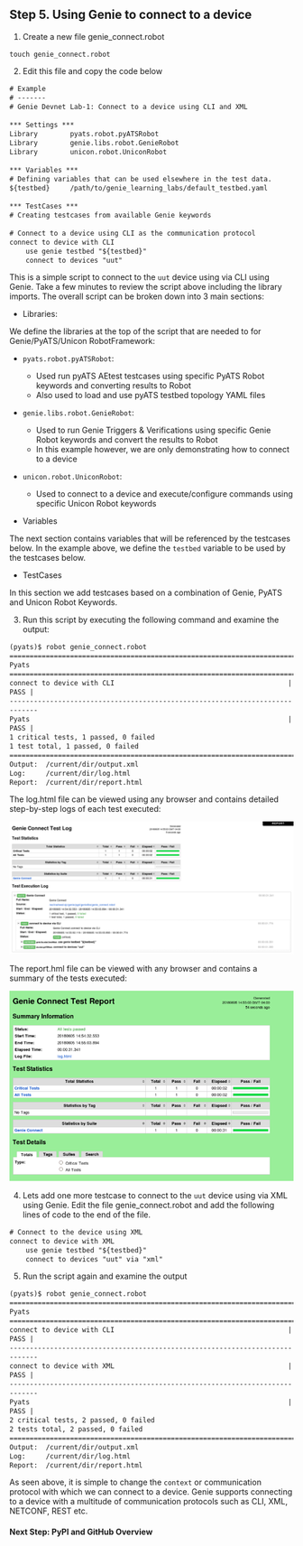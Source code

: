 ## Step 5. Using Genie to connect to a device


1. Create a new file genie_connect.robot

```
touch genie_connect.robot
```


2. Edit this file and copy the code below

````
# Example
# -------
# Genie Devnet Lab-1: Connect to a device using CLI and XML

*** Settings ***
Library        pyats.robot.pyATSRobot
Library        genie.libs.robot.GenieRobot
Library        unicon.robot.UniconRobot

*** Variables ***
# Defining variables that can be used elsewhere in the test data.
${testbed}     /path/to/genie_learning_labs/default_testbed.yaml

*** TestCases ***
# Creating testcases from available Genie keywords

# Connect to a device using CLI as the communication protocol
connect to device with CLI
    use genie testbed "${testbed}"
    connect to devices "uut"
````

This is a simple script to connect to the `uut` device using via CLI using Genie. Take a few minutes to review the script above including the library imports. The overall script can be broken down into 3 main sections:

- Libraries:

We define the libraries at the top of the script that are needed to for Genie/PyATS/Unicon RobotFramework:

* `pyats.robot.pyATSRobot`:
	- Used run pyATS AEtest testcases using specific PyATS Robot keywords and converting results to Robot
	- Also used to load and use pyATS testbed topology YAML files

* `genie.libs.robot.GenieRobot`:
	- Used to run Genie Triggers & Verifications using specific Genie Robot keywords and convert the results to Robot
	- In this example however, we are only demonstrating how to connect to a device

* `unicon.robot.UniconRobot`:
	- Used to connect to a device and execute/configure commands using specific Unicon Robot keywords

- Variables

The next section contains variables that will be referenced by the testcases below. In the example above, we define the `testbed` variable to be used by the testcases below.

- TestCases

In this section we add testcases based on a combination of Genie, PyATS and Unicon Robot Keywords.


3. Run this script by executing the following command and examine the output:

```
(pyats)$ robot genie_connect.robot
=============================================================================
Pyats                                                                         
=============================================================================
connect to device with CLI                                           | PASS |
-----------------------------------------------------------------------------
Pyats                                                                | PASS |
1 critical tests, 1 passed, 0 failed
1 test total, 1 passed, 0 failed
=============================================================================
Output:  /current/dir/output.xml
Log:     /current/dir/log.html
Report:  /current/dir/report.html
```

The log.html file can be viewed using any browser and contains detailed step-by-step logs of each test executed:

![](assets/images/log.png)

The report.hml file can be viewed with any browser and contains a summary of the tests executed:

![](assets/images/report.png)


4. Lets add one more testcase to connect to the `uut` device using via XML using Genie. Edit the file genie_connect.robot and add the following lines of code to the end of the file.

````
# Connect to the device using XML
connect to device with XML
    use genie testbed "${testbed}"
    connect to devices "uut" via "xml"
````


5. Run the script again and examine the output

```
(pyats)$ robot genie_connect.robot
=============================================================================
Pyats                                                                         
=============================================================================
connect to device with CLI                                           | PASS |
-----------------------------------------------------------------------------
connect to device with XML                                           | PASS |
-----------------------------------------------------------------------------
Pyats                                                                | PASS |
2 critical tests, 2 passed, 0 failed
2 tests total, 2 passed, 0 failed
=============================================================================
Output:  /current/dir/output.xml
Log:     /current/dir/log.html
Report:  /current/dir/report.html
```


As seen above, it is simple to change the `context` or communication protocol with which we can connect to a device. Genie supports connecting to a device with a multitude of communication protocols such as CLI, XML, NETCONF, REST etc.


#### Next Step: PyPI and GitHub Overview
